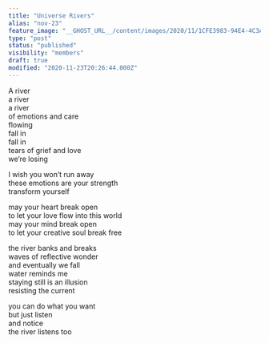 ```yaml
---
title: "Universe Rivers"
alias: "nov-23"
feature_image: "__GHOST_URL__/content/images/2020/11/1CFE3983-94E4-4C3A-8E2E-C2AD254E4848.jpeg"
type: "post"
status: "published"
visibility: "members"
draft: true
modified: "2020-11-23T20:26:44.000Z"
---
```


<p>A river<br>a river<br>a river<br>of emotions and care<br>flowing<br>fall in<br>fall in<br>tears of grief and love<br>we’re losing</p><p>I wish you won’t run away<br>these emotions are your strength<br>transform yourself</p><p>may your heart break open<br>to let your love flow into this world<br>may your mind break open<br>to let your creative soul break free</p><p>the river banks and breaks<br>waves of reflective wonder<br>and eventually we fall<br>water reminds me<br>staying still is an illusion<br>resisting the current</p><p>you can do what you want<br>but just listen<br>and notice<br>the river listens too</p>
